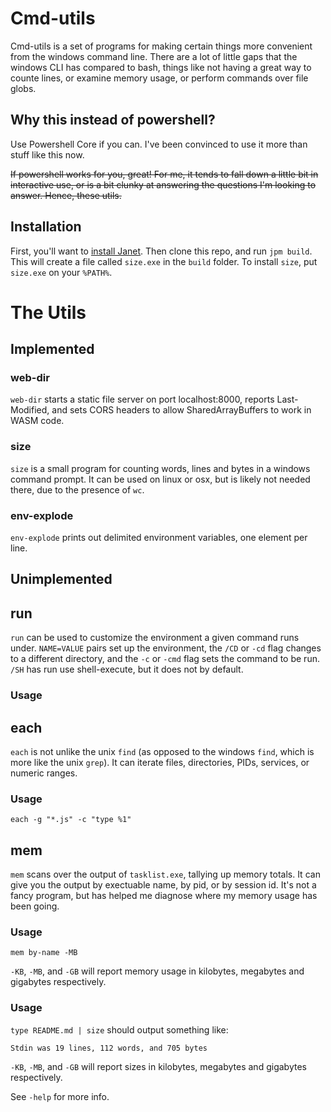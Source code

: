# Cmd-utils

Cmd-utils is a set of programs for making certain things more convenient from the windows command line. There are a lot of little gaps that the windows CLI has compared to bash, things like not having a great way to counte lines, or examine memory usage, or perform commands over file globs.

## Why this instead of powershell?

Use Powershell Core if you can. I've been convinced to use it more than stuff like this now.

~~If powershell works for you, great! For me, it tends to fall down a little bit in interactive use, or is a bit clunky at answering the questions I'm looking to answer. Hence, these utils.~~

## Installation

First, you'll want to [install Janet](https://janet-lang.org/docs/index.html#Installation). Then clone this repo, and run `jpm build`. This will create a file called `size.exe` in the `build` folder. To install `size`, put `size.exe` on your `%PATH%`.

# The Utils

## Implemented

### web-dir

`web-dir` starts a static file server on port localhost:8000, reports Last-Modified, and sets CORS headers to allow SharedArrayBuffers to work in WASM code.

### size

`size` is a small program for counting words, lines and bytes in a windows command prompt. It can be used on linux or osx, but is likely not needed there, due to the presence of `wc`.

### env-explode

`env-explode` prints out delimited environment variables, one element per line.

## Unimplemented

## run

`run` can be used to customize the environment a given command runs under. `NAME=VALUE` pairs set up the environment, the `/CD` or `-cd` flag changes to a different directory, and the `-c` or `-cmd` flag sets the command to be run. `/SH` has run use shell-execute, but it does not by default.

### Usage

## each

`each` is not unlike the unix `find` (as opposed to the windows `find`, which is more like the unix `grep`). It can iterate files, directories, PIDs, services, or numeric ranges.

### Usage

```
each -g "*.js" -c "type %1"
```

## mem

`mem` scans over the output of `tasklist.exe`, tallying up memory totals. It can give you the output by exectuable name, by pid, or by session id. It's not a fancy program, but has helped me diagnose where my memory usage has been going.

### Usage

```
mem by-name -MB
```

`-KB`, `-MB`, and `-GB` will report memory usage in kilobytes, megabytes and gigabytes respectively. 

### Usage

`type README.md | size` should output something like:

```
Stdin was 19 lines, 112 words, and 705 bytes
``` 

`-KB`, `-MB`, and `-GB` will report sizes in kilobytes, megabytes and gigabytes respectively. 

See `-help` for more info.
